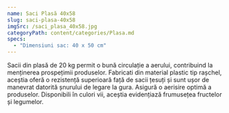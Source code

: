 ```yaml
---
name: Saci Plasă 40x58
slug: saci-plasa-40x58
imgSrc: /saci_plasa_40x58.jpg
categoryPath: content/categories/Plasa.md
specs:
  - "Dimensiuni sac: 40 x 50 cm"
---
```


Sacii din plasă de 20 kg permit o bună circulație a aerului, contribuind la menținerea prospețimii produselor. Fabricati din material plastic tip rașchel, aceștia oferă o rezistență superioară față de sacii țesuți și sunt ușor de manevrat datorită șnurului de legare la gura. Asigură o aerisire optimă a produselor. Disponibili în culori vii, aceștia evidențiază frumusețea fructelor și legumelor.
